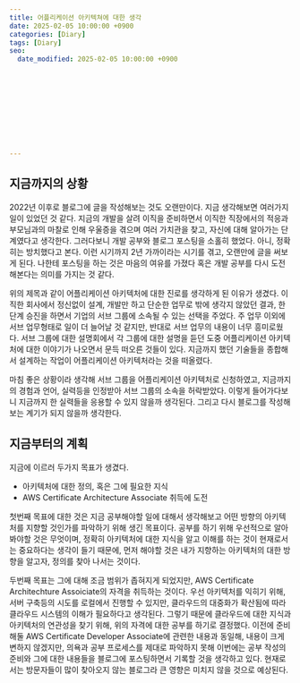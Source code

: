 ```yaml
---
title: 어플리케이션 아키텍쳐에 대한 생각
date: 2025-02-05 10:00:00 +0900
categories: [Diary]
tags: [Diary]
seo:
  date_modified: 2025-02-05 10:00:00 +0900











---
```


## 지금까지의 상황

2022년 이후로 블로그에 글을 작성해보는 것도 오랜만이다. 지금 생각해보면 여러가지 일이 있었던 것 같다. 지금의 개발을 살려 이직을 준비하면서 이직한 직장에서의 적응과 부모님과의 마찰로 인해 우울증을 겪으며 여러 가치관을 찾고, 자신에 대해 알아가는 단계였다고 생각한다. 그러다보니 개발 공부와 블로그 포스팅을 소홀히 했었다. 아니, 정확히는 방치했다고 본다. 이런 시기까지 2년 가까이라는 시기를 겪고, 오랜만에 글을 써보게 된다. 나한테 포스팅을 하는 것은 마음의 여유를 가졌다 혹은 개발 공부를 다시 도전해본다는 의미를 가지는 것 같다.

위의 제목과 같이 어플리케이션 아키텍처에 대한 진로를 생각하게 된 이유가 생겼다. 이직한 회사에서 정신없이 설계, 개발만 하고 단순한 업무로 밖에 생각지 않았던 결과, 한단계 승진을 하면서 기업의 서브 그룹에 소속될 수 있는 선택을 주었다. 주 업무 이외에 서브 업무형태로 일이 더 늘어날 것 같지만, 반대로 서브 업무의 내용이 너무 흥미로웠다. 서브 그룹에 대한 설명회에서 각 그룹에 대한 설명을 듣던 도중 어플리케이션 아키텍처에 대한 이야기가 나오면서 문득 떠오른 것들이 있다. 지금까지 했던 기술들을 종합해서 설계하는 작업이 어플리케이션 아키텍처라는 것을 떠올렸다. 

마침 좋은 상황이라 생각해 서브 그룹을 어플리케이션 아키텍처로 신청하였고, 지금까지의 경험과 언어, 실력등을 인정받아 서브 그룹의 소속을 허락받았다. 이렇게 들어가다보니 지금까지 한 실력들을 응용할 수 있지 않을까 생각된다. 그리고 다시 블로그를 작성해보는 계기가 되지 않을까 생각한다.

## 지금부터의 계획

지금에 이르러 두가지 목표가 생겼다.

- 아키텍처에 대한 정의, 혹은 그에 필요한 지식
- AWS Certificate Architecture Associate 취득에 도전

첫번째 목표에 대한 것은 지금 공부해야할 일에 대해서 생각해보고 어떤 방향의 아키텍처를 지향할 것인가를 파악하기 위해 생긴 목표이다. 공부를 하기 위해 우선적으로 알아봐야할 것은 무엇이며, 정확히 아키텍처에 대한 지식을 알고 이해를 하는 것이 현재로서는 중요하다는 생각이 들기 때문에, 먼저 해야할 것은 내가 지향하는 아키텍처의 대한 방향을 알고자, 정의를 찾아 나서는 것이다.

두번째 목표는 그에 대해 조금 범위가 좁혀지게 되었지만, AWS Certificate Architechture Assoiciate의 자격을 취득하는 것이다. 우선 아키텍처를 익히기 위해, 서버 구축등의 시도를 로컬에서 진행할 수 있지만, 클라우드의 대중화가 확산됨에 따라 클라우드 시스템의 이해가 필요하다고 생각된다. 그렇기 때문에 클라우드에 대한 지식과 아키텍처의 연관성을 찾기 위해, 위의 자격에 대한 공부를 하기로 결정했다. 이전에 준비해둘 AWS Certificate Developer Associate에 관련한 내용과 동일해, 내용이 크게 변하지 않겠지만, 의욕과 공부 프로세스를 제대로 파악하지 못해 이번에는 공부 작성의 준비와 그에 대한 내용들을 블로그에 포스팅하면서 기록할 것을 생각하고 있다. 현재로서는 방문자들이 많이 찾아오지 않는 블로그라 큰 영향은 미치지 않을 것으로 예상된다.









